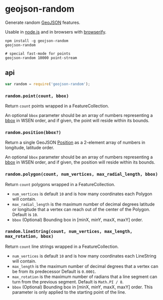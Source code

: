 # geojson-random

Generate random [GeoJSON](http://geojson.org/) features.

Usable in [node.js](http://nodejs.org/) and in browsers with [browserify](http://browserify.org/).

    npm install -g geojson-random
    geojson-random

    # special fast-mode for points
    geojson-random 10000 point-stream

## api

```js
var random = require('geojson-random');
```

### `random.point(count, bbox)`

Return `count` points wrapped in a FeatureCollection.

An optional `bbox` parameter should be an array of numbers representing
a [bbox](http://geojson.org/geojson-spec.html#bounding-boxes) in WSEN order,
and if given, the point will reside within its bounds.

### `random.position(bbox?)`

Return a single GeoJSON [Position](http://geojson.org/geojson-spec.html#positions)
as a 2-element array of numbers in longitude, latitude order.

An optional `bbox` parameter should be an array of numbers representing
a [bbox](http://geojson.org/geojson-spec.html#bounding-boxes) in WSEN order,
and if given, the position will reside within its bounds.

### `random.polygon(count, num_vertices, max_radial_length, bbox)`

Return `count` polygons wrapped in a FeatureCollection.

* `num_vertices` is default `10` and is how many coordinates each Polygon
  will contain.
* `max_radial_length` is the maximum number of decimal degrees latitude
  or longitude that a vertex can reach out of the center of the Polygon.
  Default is `10`.
* `bbox` (Optional) Bounding box in [minX, minY, maxX, maxY] order.

### `random.lineString(count, num_vertices, max_length, max_rotation, bbox)`

Return `count` line strings wrapped in a FeatureCollection.

* `num_vertices` is default `10` and is how many coordinates each LineString
  will contain.
* `max_length` is the maximum number of decimal degrees that a vertex can be
  from its predecessor
  Default is `0.0001`.
* `max_rotation` is the maximum number of radians that a line segment can turn
  from the previous segment.
  Default is `Math.PI / 8`.
* `bbox` (Optional) Bounding box in [minX, minY, maxX, maxY] order. This
  parameter is only applied to the starting point of the line.

